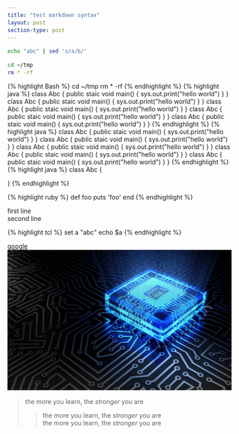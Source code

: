 ```yaml
---
title: "test markdown syntax"
layout: post
section-type: post
---
```

```bash
echo "abc" | sed 's/a/b/'
```
```bash
cd ~/tmp
rm * -rf
```
{% highlight Bash %}
cd ~/tmp
rm * -rf
{% endhighlight %}
{% highlight java %}
class Abc {
	public staic void main() {
		sys.out.print("hello world")
	}
}
class Abc {
	public staic void main() {
		sys.out.print("hello world")
	}
}
class Abc {
	public staic void main() {
		sys.out.print("hello world")
	}
}
class Abc {
	public staic void main() {
		sys.out.print("hello world")
	}
}
class Abc {
	public staic void main() {
		sys.out.print("hello world")
	}
}
{% endhighlight %}
{% highlight java %}
class Abc {
	public staic void main() {
		sys.out.print("hello world")
	}
}
class Abc {
	public staic void main() {
		sys.out.print("hello world")
	}
}
class Abc {
	public staic void main() {
		sys.out.print("hello world")
	}
}
class Abc {
	public staic void main() {
		sys.out.print("hello world")
	}
}
class Abc {
	public staic void main() {
		sys.out.print("hello world")
	}
}
{% endhighlight %}
{% highlight java %}
class Abc {
	
}
{% endhighlight %}

{% highlight ruby %}
def foo
	puts 'foo'
end
{% endhighlight %}

first line  
second line

{% highlight tcl %}
	set a "abc"
	echo $a
{% endhighlight %}

[google](www.google.com "google search")
![cpu](/img/bg1.jpg "cpu") 

>the more you learn, the *stronger* you are   
>>the more you learn, the *stronger* you are   
>the more you learn, the *stronger* you are  



